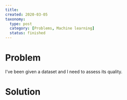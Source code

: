 ```yaml
---
title:
created: 2020-03-05
taxonomy:
  type: post
  category: [Problems, Machine learning]
  status: finished
---
```


# Problem
I've been given a dataset and I need to assess its quality.

# Solution
